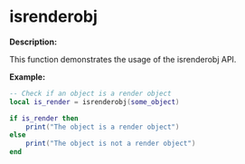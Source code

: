# isrenderobj

**Description:**

This function demonstrates the usage of the isrenderobj API.

**Example:**

```lua
-- Check if an object is a render object
local is_render = isrenderobj(some_object)

if is_render then
    print("The object is a render object")
else
    print("The object is not a render object")
end
```
